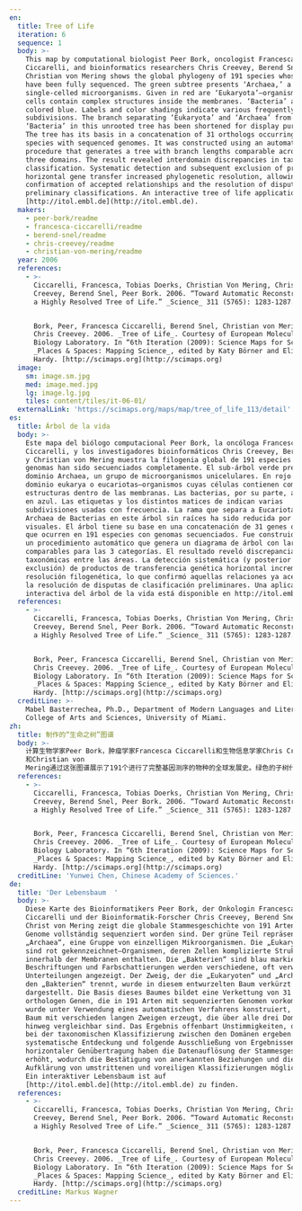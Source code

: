 ```yaml
---
en:
  title: Tree of Life
  iteration: 6
  sequence: 1
  body: >-
    This map by computational biologist Peer Bork, oncologist Francesca
    Ciccarelli, and bioinformatics researchers Chris Creevey, Berend Snel, and
    Christian von Mering shows the global phylogeny of 191 species whose genomes
    have been fully sequenced. The green subtree presents ‘Archaea,’ a group of
    single-celled microorganisms. Given in red are ‘Eukaryota’—organisms whose
    cells contain complex structures inside the membranes. ‘Bacteria’ are
    colored blue. Labels and color shadings indicate various frequently used
    subdivisions. The branch separating ‘Eukaryota’ and ‘Archaea’ from
    ‘Bacteria’ in this unrooted tree has been shortened for display purposes.
    The tree has its basis in a concatenation of 31 orthologs occurring in 191
    species with sequenced genomes. It was constructed using an automatic
    procedure that generates a tree with branch lengths comparable across all
    three domains. The result revealed interdomain discrepancies in taxonomic
    classification. Systematic detection and subsequent exclusion of products of
    horizontal gene transfer increased phylogenetic resolution, allowing the
    confirmation of accepted relationships and the resolution of disputed and
    preliminary classifications. An interactive tree of life application is at
    [http://itol.embl.de](http://itol.embl.de).
  makers:
    - peer-bork/readme
    - francesca-ciccarelli/readme
    - berend-snel/readme
    - chris-creevey/readme
    - christian-von-mering/readme
  year: 2006
  references:
    - >-
      Ciccarelli, Francesca, Tobias Doerks, Christian Von Mering, Christopher J.
      Creevey, Berend Snel, Peer Bork. 2006. “Toward Automatic Reconstruction of
      a Highly Resolved Tree of Life.” _Science_ 311 (5765): 1283-1287.


      Bork, Peer, Francesca Ciccarelli, Berend Snel, Christian von Mering, and
      Chris Creevey. 2006. _Tree of Life_. Courtesy of European Molecular
      Biology Laboratory. In “6th Iteration (2009): Science Maps for Scholars,”
      _Places & Spaces: Mapping Science_, edited by Katy Börner and Elisha F.
      Hardy. [http://scimaps.org](http://scimaps.org)
  image:
    sm: image.sm.jpg
    med: image.med.jpg
    lg: image.lg.jpg
    tiles: content/tiles/it-06-01/
  externalLink: 'https://scimaps.org/maps/map/tree_of_life_113/detail'
es:
  title: Árbol de la vida
  body: >-
    Este mapa del biólogo computacional Peer Bork, la oncóloga Francesca
    Ciccarelli, y los investigadores bioinformáticos Chris Creevey, Berend Snel,
    y Christian von Mering muestra la filogenia global de 191 especies cuyos
    genomas han sido secuenciados completamente. El sub-árbol verde presenta el
    dominio Archaea, un grupo de microorganismos unicelulares. En rojo está el
    dominio eukarya o eucariotas—organismos cuyas células contienen complejas
    estructuras dentro de las membranas. Las bacterias, por su parte, aparecen
    en azul. Las etiquetas y los distintos matices de indican varias
    subdivisiones usadas con frecuencia. La rama que separa a Eucariotas y
    Archaea de Bacterias en este árbol sin raíces ha sido reducida por razones
    visuales. El árbol tiene su base en una concatenación de 31 genes ortólogos
    que ocurren en 191 especies con genomas secuenciados. Fue construido usando
    un procedimiento automático que genera un diagrama de árbol con largas ramas
    comparables para las 3 categorías. El resultado reveló discrepancias
    taxonómicas entre las áreas. La detección sistemática (y posterior
    exclusión) de productos de transferencia genética horizontal incrementó la
    resolución filogenética, lo que confirmó aquellas relaciones ya aceptadas y
    la resolución de disputas de clasificación preliminares. Una aplicación
    interactiva del árbol de la vida está disponible en http://itol.embl.de
  references:
    - >-
      Ciccarelli, Francesca, Tobias Doerks, Christian Von Mering, Christopher J.
      Creevey, Berend Snel, Peer Bork. 2006. “Toward Automatic Reconstruction of
      a Highly Resolved Tree of Life.” _Science_ 311 (5765): 1283-1287.


      Bork, Peer, Francesca Ciccarelli, Berend Snel, Christian von Mering, and
      Chris Creevey. 2006. _Tree of Life_. Courtesy of European Molecular
      Biology Laboratory. In “6th Iteration (2009): Science Maps for Scholars,”
      _Places & Spaces: Mapping Science_, edited by Katy Börner and Elisha F.
      Hardy. [http://scimaps.org](http://scimaps.org)
  creditLine: >-
    Mabel Basterrechea, Ph.D., Department of Modern Languages and Literatures,
    College of Arts and Sciences, University of Miami.
zh:
  title: 制作的“生命之树”图谱
  body: >-
    计算生物学家Peer Bork，肿瘤学家Francesca Ciccarelli和生物信息学家Chris Creevey, Berend Snel、
    和Christian von
    Mering通过这张图谱展示了191个进行了完整基因测序的物种的全球发展史。绿色的子树代表‘古生菌’：单细胞微生物群组。橘黄色代表‘真核生物’：细胞膜内包含复杂结构的生物体。蓝色的是细菌。标签和颜色表示多种频繁使用的子分支。这一无根树中将‘真核生物’、‘古生菌’和‘细菌’分开的分支因为展示的原因而被缩短了。此树是基于191种基因测序物种中的31种直系同源物种之间的关联。地图通过使用一个能生成分支长度跨越三大领域的树的自动程序而构建的。成果体现了分类学中跨领域间的矛盾。系统化的监测及后续的水平基因转移产品的剔除都导致了进化分辨率的增加，这也使得可接受的关系和初步分类的决心得到确认。交互式的生命之树的应用可以访问http://itol.embl.de。
  references:
    - >-
      Ciccarelli, Francesca, Tobias Doerks, Christian Von Mering, Christopher J.
      Creevey, Berend Snel, Peer Bork. 2006. “Toward Automatic Reconstruction of
      a Highly Resolved Tree of Life.” _Science_ 311 (5765): 1283-1287.


      Bork, Peer, Francesca Ciccarelli, Berend Snel, Christian von Mering, and
      Chris Creevey. 2006. _Tree of Life_. Courtesy of European Molecular
      Biology Laboratory. In “6th Iteration (2009): Science Maps for Scholars,”
      _Places & Spaces: Mapping Science_, edited by Katy Börner and Elisha F.
      Hardy. [http://scimaps.org](http://scimaps.org)
  creditLine: 'Yunwei Chen, Chinese Academy of Sciences.'
de:
  title: 'Der Lebensbaum  '
  body: >-
    Diese Karte des Bioinformatikers Peer Bork, der Onkologin Francesca
    Ciccarelli und der Bioinformatik-Forscher Chris Creevey, Berend Snel und
    Christ von Mering zeigt die globale Stammesgeschichte von 191 Arten, deren
    Genome vollständig sequenziert worden sind. Der grüne Teil repräsentiert die
    „Archaea“, eine Gruppe von einzelligen Mikroorganismen. Die „Eukaryoten“
    sind rot gekennzeichnet—Organismen, deren Zellen komplizierte Strukturen
    innerhalb der Membranen enthalten. Die „Bakterien“ sind blau markiert. Durch
    Beschriftungen und Farbschattierungen werden verschiedene, oft verwendete
    Unterteilungen angezeigt. Der Zweig, der die „Eukaryoten“ und „Archaea“ von
    den „Bakterien“ trennt, wurde in diesem entwurzelten Baum verkürzt
    dargestellt. Die Basis dieses Baumes bildet eine Verkettung von 31
    orthologen Genen, die in 191 Arten mit sequenzierten Genomen vorkommen. Er
    wurde unter Verwendung eines automatischen Verfahrens konstruiert, das einen
    Baum mit verschieden langen Zweigen erzeugt, die über alle drei Domänen
    hinweg vergleichbar sind. Das Ergebnis offenbart Unstimmigkeiten, die sich
    bei der taxonomischen Klassifizierung zwischen den Domänen ergeben. Die
    systematische Entdeckung und folgende Ausschließung von Ergebnissen
    horizontaler Genübertragung haben die Datenauflösung der Stammesgeschichte
    erhöht, wodurch die Bestätigung von anerkannten Beziehungen und die
    Aufklärung von umstrittenen und voreiligen Klassifizierungen möglich wird.
    Ein interaktiver Lebensbaum ist auf
    [http://itol.embl.de](http://itol.embl.de) zu finden.
  references:
    - >-
      Ciccarelli, Francesca, Tobias Doerks, Christian Von Mering, Christopher J.
      Creevey, Berend Snel, Peer Bork. 2006. “Toward Automatic Reconstruction of
      a Highly Resolved Tree of Life.” _Science_ 311 (5765): 1283-1287.


      Bork, Peer, Francesca Ciccarelli, Berend Snel, Christian von Mering, and
      Chris Creevey. 2006. _Tree of Life_. Courtesy of European Molecular
      Biology Laboratory. In “6th Iteration (2009): Science Maps for Scholars,”
      _Places & Spaces: Mapping Science_, edited by Katy Börner and Elisha F.
      Hardy. [http://scimaps.org](http://scimaps.org)
  creditLine: Markus Wagner
---
```

